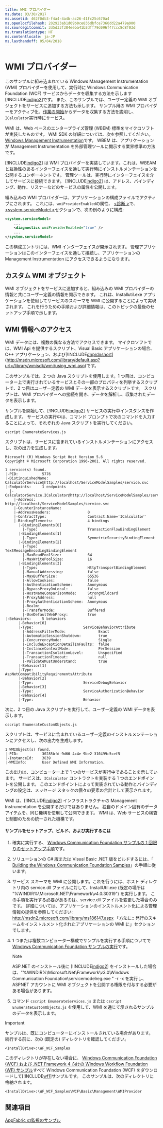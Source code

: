 ```yaml
---
title: WMI プロバイダー
ms.date: 03/30/2017
ms.assetid: 462f0db3-f4a4-4a4b-ac26-41fc25c670a4
ms.openlocfilehash: 202923ab1d09b0ce836dbfce7360dd22a479a900
ms.sourcegitcommit: 3d5d33f384eeba41b2dff79d096f47ccc8d8f03d
ms.translationtype: HT
ms.contentlocale: ja-JP
ms.lasthandoff: 05/04/2018
---
```

# <a name="wmi-provider"></a>WMI プロバイダー
このサンプルに組み込まれている Windows Management Instrumentation (WMI) プロバイダーを使用して、実行時に Windows Communication Foundation (WCF) サービスからデータを収集する方法を示します[!INCLUDE[indigo2](../../../../includes/indigo2-md.md)]です。 また、このサンプルでは、ユーザー定義の WMI オブジェクトをサービスに追加する方法も示します。 サンプル用の WMI プロバイダーをアクティブ化、[作業の開始](../../../../docs/framework/wcf/samples/getting-started-sample.md)からデータを収集する方法を説明し、`ICalculator`実行時にサービス。  
  
 WMI は、Web ベースのエンタープライズ管理 (WBEM) 標準をマイクロソフトが実装したものです。 WMI SDK の詳細については、次を参照してください。 [Windows Management Instrumentation](https://msdn.microsoft.com/library/aa394582.aspx)です。 WBEM は、アプリケーションが Management Instrumentation を外部管理ツールに開示する業界標準の方法です。  
  
 [!INCLUDE[indigo2](../../../../includes/indigo2-md.md)] は WMI プロバイダーを実装しています。これは、WBEAM と互換性のあるインターフェイスを通して実行時にインストルメンテーションを公開するコンポーネントです。 管理ツールは、実行時にインターフェイスを介してサービスに接続できます。 [!INCLUDE[indigo2](../../../../includes/indigo2-md.md)] は、アドレス、バインディング、動作、リスナーなどのサービスの属性を公開します。  
  
 組み込みの WMI プロバイダーは、アプリケーションの構成ファイルでアクティブにされます。 これには、`wmiProviderEnabled`の属性、 [\<診断 >](../../../../docs/framework/configure-apps/file-schema/wcf/diagnostics.md)で、 [ \<system.serviceModel >](../../../../docs/framework/configure-apps/file-schema/wcf/system-servicemodel.md)セクションで、次の例のように構成:  
  
```xml  
<system.serviceModel>  
    ...  
    <diagnostics wmiProviderEnabled="true" />  
    ...  
</system.serviceModel>  
```  
  
 この構成エントリには、WMI インターフェイスが開示されます。 管理アプリケーションはこのインターフェイスを通して接続し、アプリケーションの Management Instrumentation にアクセスできるようになります。  
  
## <a name="custom-wmi-object"></a>カスタム WMI オブジェクト  
 WMI オブジェクトをサービスに追加すると、組み込みの WMI プロバイダーの情報と共にユーザー定義の情報を開示できます。 これは、Installutil.exe アプリケーションを使用してサービスのスキーマを WMI に公開することによって実現されます。 これを行うための手順および詳細情報は、このトピックの最後のセットアップ手順で示します。  
  
## <a name="accessing-wmi-information"></a>WMI 情報へのアクセス  
 WMI データには、複数の異なる方法でアクセスできます。 マイクロソフトでは、WMI Api を提供するスクリプト、Visual Basic アプリケーションの場合、C++ アプリケーション、および[!INCLUDE[dnprdnshort](../../../../includes/dnprdnshort-md.md)](http://msdn.microsoft.com/library/default.asp?url=/library/wmisdk/wmi/using_wmi.asp)です。  
  
 このサンプルでは、2 つの Java スクリプトを使用します。1 つ目は、コンピューター上で実行されているサービスとその一部のプロパティを列挙するスクリプトで、2 つ目はユーザー定義の WMI データを表示するスクリプトです。 スクリプトは、WMI プロバイダーへの接続を開き、データを解析し、収集されたデータを表示します。  
  
 サンプルを開始して、[!INCLUDE[indigo2](../../../../includes/indigo2-md.md)] サービスの実行中インスタンスを作成します。 サービスの実行中は、コマンド プロンプトで次のコマンドを入力することによって、それぞれの Java スクリプトを実行してください。  
  
```  
cscript EnumerateServices.js  
```  
  
 スクリプトは、サービスに含まれているインストルメンテーションにアクセスし、次の出力を生成します。  
  
```  
Microsoft (R) Windows Script Host Version 5.6  
Copyright © Microsoft Corporation 1996-2001. All rights reserved.  
  
1 service(s) found.  
|-PID:           5776  
|-DistinguishedName:  CalculatorService@http://localhost/ServiceModelSamples/service.svc  
|-Endpoints:     1 endpoints  
  |-CalculatorService.ICalculator@http://localhost/ServiceModelSamples/service.svc  
    |-Address:                        http://localhost/ServiceModelSamples/service.svc  
    |-CounterInstanceName:  
    |-AddressHeaders:                 0  
    |-ContractType:                   Contract.Name='ICalculator'  
    |-BindingElements:                4 bindings  
      |-BindingElements[0]  
        |-Type:                       TransactionFlowBindingElement  
      |-BindingElements[1]  
        |-Type:                       SymmetricSecurityBindingElement  
      |-BindingElements[2]  
        |-Type:                       TextMessageEncodingBindingElement  
        |-MaxReadPoolSize:            64  
        |-MaxWritePoolSize:           16  
      |-BindingElements[3]  
        |-Type:                       HttpTransportBindingElement  
        |-ManualAddressing:           false  
        |-MaxBufferSize:              65536  
        |-AllowCookies:               false  
        |-AuthenticationScheme:       Anonymous  
        |-BypassProxyOnLocal:         false  
        |-HostNameComparisonMode:     StrongWildcard  
        |-ProxyAddress:               null  
        |-ProxyAuthenticationScheme:  Anonymous  
        |-Realm:  
        |-TransferMode:               Buffered  
        |-UseDefaultWebProxy:         true  
|-Behaviors:     5 behaviors  
      |-Behavior[0]  
      |-Type:                       ServiceBehaviorAttribute  
        |-AddressFilterMode:               Exact  
        |-AutomaticSessionShutdown:        true  
        |-ConcurrencyMode:                 Single  
        |-IncludeExceptionDetailInFaults:  false  
        |-InstanceContextMode:             PerSession  
        |-TransactionIsolationLevel:       Unspecified  
        |-TransactionTimeout:              null  
        |-ValidateMustUnderstand:          true  
      |-Behavior[1]  
      |-Type:                       AspNetCompatibilityRequirementsAttribute  
      |-Behavior[2]  
      |-Type:                       ServiceDebugBehavior  
      |-Behavior[3]  
      |-Type:                       ServiceAuthorizationBehavior  
      |-Behavior[4]  
      |-Type:                       Behavior  
```  
  
 次に、2 つ目の Java スクリプトを実行して、ユーザー定義の WMI データを表示します。  
  
```  
cscript EnumerateCustomObjects.js  
```  
  
 スクリプトは、サービスに含まれているユーザー定義のインストルメンテーションにアクセスし、次の出力を生成します。  
  
```  
1 WMIObject(s) found.  
|-PID:           30285bfd-9d66-4c4e-9be2-310499c5cef5  
|-InstanceId:    3839  
|-WMIInfo:       User Defined WMI Information.  
```  
  
 この出力は、コンピューター上で 1 つのサービスが実行中であることを示しています。 サービスは、`ICalculator` コントラクトを実装する 1 つのエンドポイントを公開します。 このエンドポイントによって実装されている動作とバインディングの設定は、メッセージ スタックの個々の要素の合計として表示されます。  
  
 WMI は、[!INCLUDE[indigo2](../../../../includes/indigo2-md.md)] インフラストラクチャの Management Instrumentation を公開するだけではありません。 独自のドメイン固有のデータ アイテムを、同じ機構を使用して公開できます。 WMI は、Web サービスの検査と制御のための統一された機構です。  
  
#### <a name="to-set-up-build-and-run-the-sample"></a>サンプルをセットアップ、ビルド、および実行するには  
  
1.  確実に実行する、 [Windows Communication Foundation サンプルの 1 回限りのセットアップ手順](../../../../docs/framework/wcf/samples/one-time-setup-procedure-for-the-wcf-samples.md)です。  
  
2.  ソリューションの C# 版または Visual Basic .NET 版をビルドするには、「 [Building the Windows Communication Foundation Samples](../../../../docs/framework/wcf/samples/building-the-samples.md)」の手順に従います。  
  
3.  サービス スキーマを WMI に公開します。これを行うには、ホスト ディレクトリ内の service.dll ファイルに対して、InstallUtil.exe (既定の場所は "%WINDIR%\Microsoft.NET\Framework\v4.0.30319") を実行します。 この手順を実行する必要があるのは、service.dll ファイルを変更した場合のみです。 詳細については、アプリケーションのインストルメント化による管理情報の提供を参照してください: http://msdn2.microsoft.com/library/ms186147.aspx 「方法に:: 発行のスキームをインストルメント化されたアプリケーションの WMI に」セクションでします。  
  
4.  1 つまたは複数コンピューター構成でサンプルを実行する手順についてで[Windows Communication Foundation サンプルの実行](../../../../docs/framework/wcf/samples/running-the-samples.md)です。  
  
    > [!NOTE]
    >  ASP.NET のインストール後に [!INCLUDE[indigo2](../../../../includes/indigo2-md.md)] をインストールした場合は、"%WINDIR%\Microsoft.Net\Framework\v3.0\Windows Communication Foundation\servicemodelreg.exe " -r -x を実行し、ASPNET アカウントに WMI オブジェクトを公開する権限を付与する必要がある場合があります。  
  
5.  コマンド `cscript EnumerateServices.js` または `cscript EnumerateCustomObjects.js` を使用して、WMI を通じて示されるサンプルのデータを表示します。  
  
> [!IMPORTANT]
>  サンプルは、既にコンピューターにインストールされている場合があります。 続行する前に、次の (既定の) ディレクトリを確認してください。  
>   
>  `<InstallDrive>:\WF_WCF_Samples`  
>   
>  このディレクトリが存在しない場合に、 [Windows Communication Foundation (WCF) および .NET Framework 4 向けの Windows Workflow Foundation (WF) サンプル](http://go.microsoft.com/fwlink/?LinkId=150780)すべて Windows Communication Foundation (WCF) をダウンロードして[!INCLUDE[wf1](../../../../includes/wf1-md.md)]サンプルです。 このサンプルは、次のディレクトリに格納されます。  
>   
>  `<InstallDrive>:\WF_WCF_Samples\WCF\Basic\Management\WMIProvider`  
  
## <a name="see-also"></a>関連項目  
 [AppFabric の監視のサンプル](http://go.microsoft.com/fwlink/?LinkId=193959)
